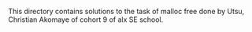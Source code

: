 This directory contains solutions to the task of malloc free done by Utsu, Christian Akomaye of cohort 9 of alx SE school.
